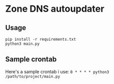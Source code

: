 # Zone DNS autoupdater
## Usage
```
pip install -r requirements.txt
python3 main.py
```

## Sample crontab
Here's a sample crontab i use:
```0 * * * * python3 /path/to/project/main.py```
